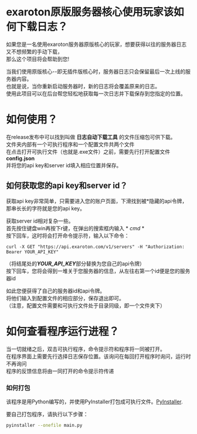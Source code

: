 # exaroton原版服务器核心使用玩家该如何下载日志？

如果您是一名使用exaroton服务器原版核心的玩家，想要获得以往的服务器日志又不想频繁的手动下载，  
那么这个项目将会帮助到您!

当我们使用原版核心--即无插件版核心时，服务器日志只会保留最后一次上线的服务器内容。  
也就是说，当你重新启动服务器时，新的日志将会覆盖原来的日志。  
使用此项目可以在后台帮您轻松地获取每一次日志并下载保存到您指定的位置。

# 如何使用？

在release发布中可以找到叫做 **日志自动下载工具** 的文件压缩包可供下载。  
文件夹内部有一个可执行程序和一个配置文件共两个文件  
在点击打开可执行文件（也就是.exe文件）之前，需要先行打开配置文件 **config.json**  
并将您的api key和server id填入相应位置并保存。

## 如何获取您的api key和server id？

获取api key非常简单，只需要进入您的账户页面，下滑找到被*隐藏的api令牌，  
那串长长的字符就是您的api key。

获取server id相对复杂一些。  
首先按住键盘win再按下r键，在弹出的搜索框内输入 * *cmd* *  
按下回车，这时将会打开命令提示符，输入以下命令：  
```
curl -X GET "https://api.exaroton.com/v1/servers" -H "Authorization: Bearer YOUR_API_KEY"
```

（将结尾处的***YOUR_API_KEY***部分替换为您自己的api令牌）  
按下回车，您将会得到一堆关于您服务器的信息，从左往右第一个id便是您的服务器id  

如此您便获得了自己的服务器id和api令牌。  
将他们输入到配置文件的相应部分，保存退出即可。  
（注意，配置文件需要和可执行文件处于目录同级，即一个文件夹下）

# 如何查看程序运行进程？

当一切就绪之后，双击可执行程序，命令提示符和程序将一同被打开。  
在程序界面上需要先行选择日志保存位置。该询问在每回打开程序时询问，运行时不再询问  
程序的反馈信息将由一同打开的命令提示符传递

### 如何打包
该程序是用Python编写的，并使用PyInstaller打包成可执行文件。[PyInstaller](https://pyinstaller.org/en/stable/).

要自己打包程序，请执行以下步骤：
```bash
pyinstaller --onefile main.py

